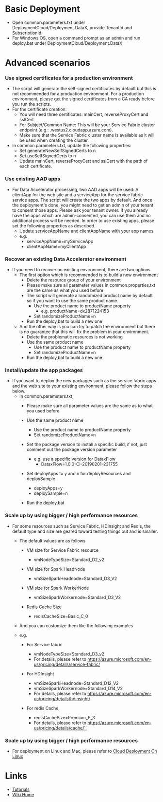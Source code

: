 # Basic Deployment
* Open common.parameters.txt under DeploymentCloud/Deployment.DataX, provide TenantId and SubscriptionId.
* For Windows OS, open a command prompt as an admin and run deploy.bat under DeploymentCloud/Deployment.DataX

# Advanced scenarios
###  Use signed certificates for a production environment
* The script will generate the self-signed certificates by default but this is not recommended for a production environment. For a production environment, please get the signed certificates from a CA ready before you run the scripts.
* For the certificate creation:
	* You will need three certificates: mainCert, reverseProxyCert and sslCert
	* For Subject/Common Name: This will be your Service Fabric cluster endpoint (e.g.: <SFclusterName>.westus2.cloudapp.azure.com). 
	* Make sure that the Service Fabric cluster name is available as it will be used when creating the cluster.
* In common.parameters.txt, update the following properties:
	* Set generateNewSelfSignedCerts to n
	* Set useSelfSignedCerts to n
	* Update mainCert, reverseProxyCert and sslCert with the path of each certificate.
		
### Use existing AAD apps
* For Data Accelerator processing, two AAD apps will be used: A clientApp for the web site and a serviceApp for the service fabric service apps. The script will create the two apps by default. And once the deployment's done, you might need to get an admin of your tenant to consent those apps. Please ask your tenant owner. If you already have the apps which are admin-consented, you can use them and no additional process will be needed. In order to use existing apps, please set the following properties as described.
	* Update serviceAppName and clientAppName with your app names
	* e.g.
		* serviceAppName=myServiceApp
		* clientAppName=myClientApp

### Recover an existing Data Accelerator environment
* If you need to recover an existing environment, there are two options. 
	* The first option which is recommended is to build a new environment
		* Delete the resource group of your environment 
		* Please make sure all parameter values in common.properties.txt are the same as what you used before
		* The script will generate a randomized product name by default so if you want to use the same product name
			* Use the product name to productName property
				* e.g. productName=dx2871224153
		 	* Set randomizeProductName=n
		* Run the deploy,bat to build a new one
	* And the other way is you can try to patch the environment but there is no guarantee that this will fix the problem in your environment.  
		* Delete the problematic resources is not working
		* Use the same product name
			* Use the product name to productName property
			* Set randomizeProductName=n
		* Run the deploy,bat to build a new one

### Install/update the app packages
* If you want to deploy the new packages such as the service fabric apps and the web site to your existing environment, please follow the steps below.
	* In common.parameters.txt,
		* Please make sure all parameter values are the same as to what you used before
		* Use the same product name
			* Use the product name to productName property
			* Set randomizeProductName=n
		* Set the package version to install a specific build, if not, just comment out the package version parameter
			* e.g. use a specific version for DataxFlow
				* DataxFlow=1.0.0-CI-20190201-231755
			
		* Set deployApps to y and n for deployResources and deploySample
			* deployApps=y
			* deploySample=n
		* Run the deploy.bat

### Scale up by using bigger / high performance resources
* For some resources such as Service Fabric, HDInsight and Redis, the default type and size are geared toward testing things out and is smaller.
	* The default values are as follows
	
		* VM size for Service Fabric resource
			* vmNodeTypeSize=Standard_D2_v2
		
		* VM size for Spark HeadNode
			* vmSizeSparkHeadnode=Standard_D3_V2
		
		* VM size for Spark WorkerNode
			* vmSizeSparkWorkernode=Standard_D3_V2
		
		* Redis Cache Size
			* redisCacheSize=Basic_C_0
		
	* And you can customize them like the following examples
	
	* e.g. 
		* For Service fabric
		  * vmNodeTypeSize=Standard_D3_v2
		  * For details, please refer to https://azure.microsoft.com/en-us/pricing/details/service-fabric/
	
		* For HDInsight
		  * vmSizeSparkHeadnode=Standard_D12_V2
		  * vmSizeSparkWorkernode=Standard_D14_V2
		  * For details, please refer to https://azure.microsoft.com/en-us/pricing/details/hdinsight/
	
		* For redis Cache, 
		  * redisCacheSize=Premium_P_3
		  * For details, please refer to https://azure.microsoft.com/en-us/pricing/details/cache/``

### Scale up by using bigger / high performance resources
* For deployment on Linux and Mac, please refer to [Cloud Deployment On Linux](Cloud-Deployment-On-Linux) 

# Links
* [Tutorials](Tutorials)
* [Wiki Home](Home) 